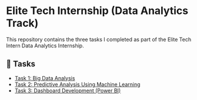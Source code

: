# Elite Tech Internship (Data Analytics Track)

This repository contains the three tasks I completed as part of the Elite Tech Intern Data Analytics Internship.

## 📂 Tasks

- [Task 1: Big Data Analysis](./Task-1-Big-Data-Analysis/)
- [Task 2: Predictive Analysis Using Machine Learning](./Task-2-Predictive-Analysis/)
- [Task 3: Dashboard Development (Power BI)](./Task-3-Dashboard-Development/)

